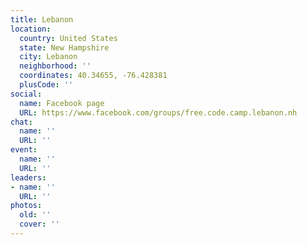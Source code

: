 ```yaml
---
title: Lebanon
location:
  country: United States
  state: New Hampshire
  city: Lebanon
  neighborhood: ''
  coordinates: 40.34655, -76.428381
  plusCode: ''
social:
  name: Facebook page
  URL: https://www.facebook.com/groups/free.code.camp.lebanon.nh
chat:
  name: ''
  URL: ''
event:
  name: ''
  URL: ''
leaders:
- name: ''
  URL: ''
photos:
  old: ''
  cover: ''
---
```

